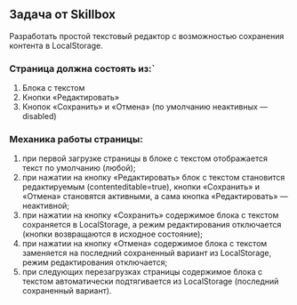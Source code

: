 ## Задача от Skillbox

Разработать простой текстовый редактор с возможностью сохранения контента в LocalStorage.

### Страница должна состоять из:`

1. Блока с текстом
2. Кнопки «Редактировать»
3. Кнопок «Сохранить» и «Отмена» (по умолчанию неактивных — disabled)

### Механика работы страницы:

1. при первой загрузке страницы в блоке с текстом отображается текст по умолчанию (любой);
2. при нажатии на кнопку «Редактировать» блок с текстом становится редактируемым (contenteditable=true), кнопки «Сохранить» и «Отмена» становятся активными, а сама кнопка «Редактировать» — неактивной;
3. при нажатии на кнопку «Сохранить» содержимое блока с текстом сохраняется в LocalStorage, а режим редактирования отключается (кнопки возвращаются в исходное состояние);
4. при нажатии на кнопку «Отмена» содержимое блока с текстом заменяется на последний сохраненный вариант из LocalStorage, режим редактирования отключается;
5. при следующих перезагрузках страницы содержимое блока с текстом автоматически подтягивается из LocalStorage (последний сохраненный вариант).